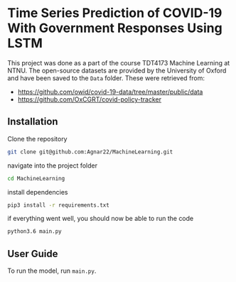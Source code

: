 # Time Series Prediction of COVID-19 With Government Responses Using LSTM
This project was done as a part of the course TDT4173 Machine Learning at NTNU.
The open-source datasets are provided by the University of Oxford and have been saved to the `Data` folder. 
These were retrieved from:
- https://github.com/owid/covid-19-data/tree/master/public/data
- https://github.com/OxCGRT/covid-policy-tracker

## Installation
Clone the repository
```bash
git clone git@github.com:Agnar22/MachineLearning.git
```

navigate into the project folder
```bash
cd MachineLearning
```

install dependencies
```bash
pip3 install -r requirements.txt
```

if everything went well, you should now be able to run the code
```bash
python3.6 main.py
```
## User Guide
To run the model, run `main.py`.
